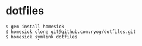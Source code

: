 dotfiles
========
```
$ gem install homesick
$ homesick clone git@github.com:ryog/dotfiles.git
$ homesick symlink dotfiles
```

